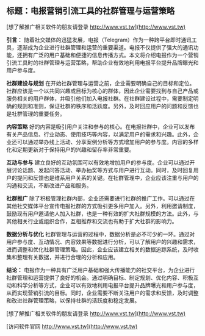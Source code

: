 ## **标题：电报营销引流工具的社群管理与运营策略**

[想了解推广相关软件的朋友请登录 http://www.vst.tw](http://www.vst.tw)

**引言：**
随着社交媒体的迅猛发展，电报（Telegram）作为一种跨平台即时通讯工具，逐渐成为企业进行社群管理和运营的重要渠道。电报不仅提供了强大的通讯功能，还拥有广泛的用户基础和便捷的信息传播方式。本文将介绍电报作为一个营销引流工具时的社群管理与运营策略，帮助企业有效地利用电报平台提升品牌曝光和用户参与度。

**社群建设与规划**
在开始社群管理与运营之前，企业需要明确自己的目标和定位。社群应该是一个以共同兴趣或目标为核心的群体，因此企业需要找到与自己产品或服务相关的用户群体，并吸引他们加入电报社群。在社群建设过程中，需要制定明确的规则和准则，保证社群的秩序和活跃度。另外，及时回应用户的问题和反馈也是社群管理的重要任务。

**内容策略**
好的内容是吸引用户关注和参与的核心。在电报社群中，企业可以发布有关产品信息、行业动态、使用技巧等内容，以满足用户的需求和兴趣。此外，企业还可以通过举办线上活动、分享案例分析等方式增加用户的参与度。内容的多样化和定期更新对于保持用户的兴趣和留存率非常重要。

**互动与参与**
建立良好的互动氛围可以有效地增加用户的参与度。企业可以通过开展讨论话题、发起问答活动、举办抽奖等方式与用户进行互动。同时，及时回复用户的提问和反馈也是维系用户关系的关键。在社群管理中，企业应该注重与用户的沟通和交流，不断改进产品和服务。

**社群推广**
除了积极管理社群内部，企业还需要进行社群的推广工作。可以通过在其他社交媒体平台宣传电报社群的方式吸引更多用户加入。另外，利用邀请制度，鼓励现有用户邀请他人加入社群，也是一种有效的扩大社群规模的方法。此外，与其他相关行业或组织合作，互相推荐和交流也有助于扩大社群的影响力。

**数据分析与优化**
社群管理与运营的过程中，数据分析是必不可少的一环。通过对用户参与度、互动情况、内容效果等数据进行分析，可以了解用户的兴趣和需求，进而调整和优化社群管理策略。因此，企业应该建立相关的数据追踪系统，及时收集和整理有关数据，并进行合理的分析和应用。

**结论：**
电报作为一种具有广泛用户基础和强大传播能力的社交平台，为企业进行社群管理和运营提供了良好的机会。通过明确目标、制定规划、优化内容、积极互动和科学分析等方式，企业可以有效地利用电报平台提升品牌曝光和用户参与度，从而实现营销引流的目标。同时，企业需要不断关注用户的需求和反馈，及时调整和改进社群管理策略，以保持社群的活跃度和稳定发展。

[想了解推广相关软件的朋友请登录 http://www.vst.tw](http://www.vst.tw)


[访问软件官网 http://www.vst.tw](http://www.vst.tw)
